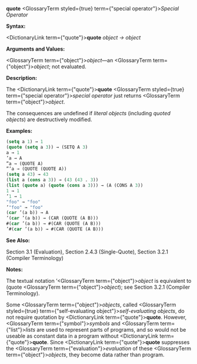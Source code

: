 **quote** <GlossaryTerm styled={true} term={"special operator"}><i>Special Operator</i></GlossaryTerm> 



**Syntax:** 



<DictionaryLink  term={"quote"}><b>quote</b></DictionaryLink> *object → object* 



**Arguments and Values:** 



<GlossaryTerm  term={"object"}><i>object</i></GlossaryTerm>—an <GlossaryTerm  term={"object"}><i>object</i></GlossaryTerm>; not evaluated. 



**Description:** 



The <DictionaryLink  term={"quote"}><b>quote</b></DictionaryLink> <GlossaryTerm styled={true} term={"special operator"}><i>special operator</i></GlossaryTerm> just returns <GlossaryTerm  term={"object"}><i>object</i></GlossaryTerm>. 



The consequences are undefined if *literal objects* (including *quoted objects*) are destructively modified. 



**Examples:**
```lisp
(setq a 1) → 1 
(quote (setq a 3)) → (SETQ A 3) 
a → 1 
’a → A 
”a → (QUOTE A)  
”’a → (QUOTE (QUOTE A)) 
(setq a 43) → 43 
(list a (cons a 3)) → (43 (43 . 3)) 
(list (quote a) (quote (cons a 3))) → (A (CONS A 3)) 
1 → 1 
’1 → 1 
"foo" → "foo" 
’"foo" → "foo" 
(car ’(a b)) → A 
’(car ’(a b)) → (CAR (QUOTE (A B))) 
#(car ’(a b)) → #(CAR (QUOTE (A B))) 
’#(car ’(a b)) → #(CAR (QUOTE (A B))) 
```
**See Also:** 



Section 3.1 (Evaluation), Section 2.4.3 (Single-Quote), Section 3.2.1 (Compiler Terminology) 



**Notes:** 



The textual notation ’<GlossaryTerm  term={"object"}><i>object</i></GlossaryTerm> is equivalent to (quote <GlossaryTerm  term={"object"}><i>object</i></GlossaryTerm>); see Section 3.2.1 (Compiler Terminology). 



Some <GlossaryTerm  term={"object"}><i>objects</i></GlossaryTerm>, called <GlossaryTerm styled={true} term={"self-evaluating object"}><i>self-evaluating objects</i></GlossaryTerm>, do not require quotation by <DictionaryLink  term={"quote"}><b>quote</b></DictionaryLink>. However, <GlossaryTerm  term={"symbol"}><i>symbols</i></GlossaryTerm> and <GlossaryTerm  term={"list"}><i>lists</i></GlossaryTerm> are used to represent parts of programs, and so would not be useable as constant data in a program without <DictionaryLink  term={"quote"}><b>quote</b></DictionaryLink>. Since <DictionaryLink  term={"quote"}><b>quote</b></DictionaryLink> suppresses the <GlossaryTerm  term={"evaluation"}><i>evaluation</i></GlossaryTerm> of these <GlossaryTerm  term={"object"}><i>objects</i></GlossaryTerm>, they become data rather than program. 




